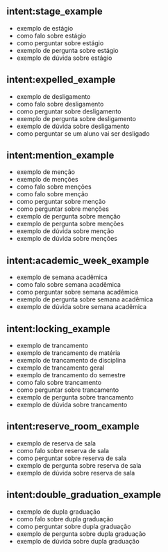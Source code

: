 ## intent:stage_example
- exemplo de estágio
- como falo sobre estágio
- como perguntar sobre estágio
- exemplo de pergunta sobre estágio
- exemplo de dúvida sobre estágio

## intent:expelled_example
- exemplo de desligamento
- como falo sobre desligamento
- como perguntar sobre desligamento
- exemplo de pergunta sobre desligamento
- exemplo de dúvida sobre desligamento
- como perguntar se um aluno vai ser desligado

## intent:mention_example
- exemplo de menção
- exemplo de menções
- como falo sobre menções
- como falo sobre menção
- como perguntar sobre menção
- como perguntar sobre menções
- exemplo de pergunta sobre menção
- exemplo de pergunta sobre menções
- exemplo de dúvida sobre menção
- exemplo de dúvida sobre menções


## intent:academic_week_example
- exemplo de semana acadêmica
- como falo sobre semana acadêmica
- como perguntar sobre semana acadêmica
- exemplo de pergunta sobre semana acadêmica
- exemplo de dúvida sobre semana acadêmica

## intent:locking_example
- exemplo de trancamento
- exemplo de trancamento de matéria
- exemplo de trancamento de disciplina
- exemplo de trancamento geral
- exemplo de trancamento do semestre
- como falo sobre trancamento
- como perguntar sobre trancamento
- exemplo de pergunta sobre trancamento
- exemplo de dúvida sobre trancamento

## intent:reserve_room_example
- exemplo de reserva de sala
- como falo sobre reserva de sala
- como perguntar sobre reserva de sala
- exemplo de pergunta sobre reserva de sala
- exemplo de dúvida sobre reserva de sala

## intent:double_graduation_example
- exemplo de dupla graduação
- como falo sobre dupla graduação
- como perguntar sobre dupla graduação
- exemplo de pergunta sobre dupla graduação
- exemplo de dúvida sobre dupla graduação